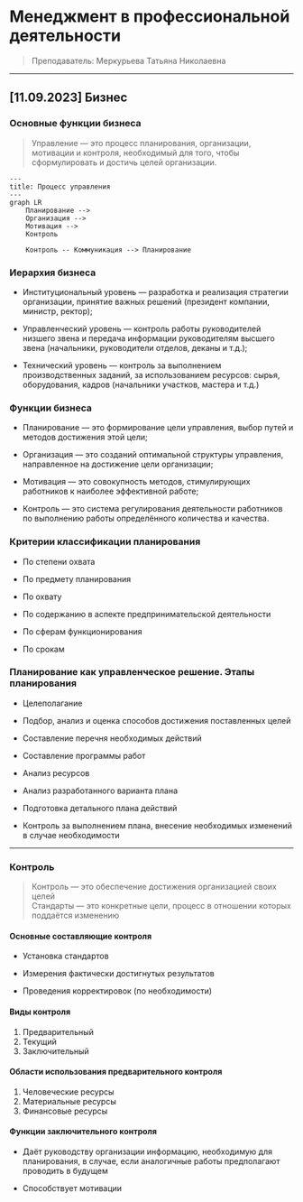 # Менеджмент в профессиональной деятельности

> Преподаватель: Меркурьева Татьяна Николаевна

___

## [11.09.2023] Бизнес

### Основные функции бизнеса

> Управление — это процесс планирования, организации, мотивации и контроля, необходимый для того, чтобы сформулировать и достичь целей организации.

``` mermaid
---
title: Процесс управления
---
graph LR
    Планирование -->
    Организация -->
    Мотивация -->
    Контроль

    Контроль -- Коммуникация --> Планирование
```

### Иерархия бизнеса

- Институциональный уровень — разработка и реализация стратегии организации, принятие важных решений (президент компании, министр, ректор);

- Управленческий уровень — контроль работы руководителей низшего звена и передача информации руководителям высшего звена (начальники, руководители отделов, деканы и т.д.);

- Технический уровень — контроль за выполнением производственных заданий, за использованием ресурсов: сырья, оборудования, кадров (начальники участков, мастера и т.д.)

### Функции бизнеса

- Планирование — это формирование цели управления, выбор путей и методов достижения этой цели;

- Организация — это созданий оптимальной структуры управления, направленное на достижение цели организации;

- Мотивация — это совокупность методов, стимулирующих работников к 
наиболее эффективной работе;

- Контроль — это система регулирования деятельности работников по выполнению работы определённого количества и качества.

### Критерии классификации планирования

- По степени охвата

- По предмету планирования

- По охвату

- По содержанию в аспекте предпринимательской деятельности

- По сферам функционирования

- По срокам

### Планирование как управленческое решение. Этапы планирования

- Целеполагание

- Подбор, анализ и оценка способов достижения поставленных целей

- Составление перечня необходимых действий

- Составление программы работ

- Анализ ресурсов

- Анализ разработанного варианта плана

- Подготовка детального плана действий

- Контроль за выполнением плана, внесение необходимых изменений в случае необходимости

___

### Контроль

> Контроль — это обеспечение достижения организацией своих целей  
> Стандарты — это конкретные цели, процесс в отношении которых поддаётся изменению

#### Основные составляющие контроля

- Установка стандартов

- Измерения фактически достигнутых результатов

- Проведения корректировок (по необходимости)

#### Виды контроля

1. Предварительный
2. Текущий
3. Заключительный

#### Области использования предварительного контроля

1. Человеческие ресурсы
2. Материальные ресурсы
3. Финансовые ресурсы

#### Функции заключительного контроля

- Даёт руководству организации информацию, необходимую для планирования, в случае, если аналогичные работы предполагают проводить в будущем

- Способствует мотивации
